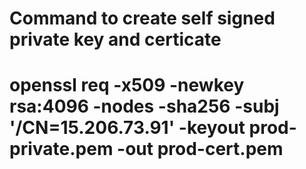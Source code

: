# Command to create self signed private key and certicate

# openssl req -x509 -newkey rsa:4096 -nodes -sha256 -subj '/CN=15.206.73.91' -keyout prod-private.pem -out prod-cert.pem